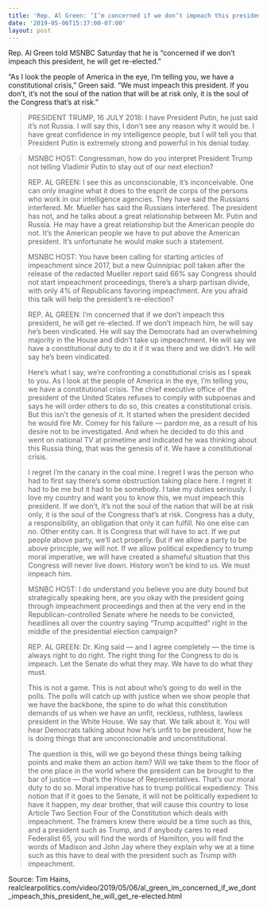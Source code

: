 ```yaml
---
title: 'Rep. Al Green: ‘I’m concerned if we don’t impeach this president, he will get re-elected’'
date: '2019-05-06T15:37:00-07:00'
layout: post
---
```


Rep. Al Green told MSNBC Saturday that he is “concerned if we don’t impeach this president, he will get re-elected.”

“As I look the people of America in the eye, I’m telling you, we have a constitutional crisis,” Green said. “We must impeach this president. If you don’t, it’s not the soul of the nation that will be at risk only, it is the soul of the Congress that’s at risk.”

> PRESIDENT TRUMP, 16 JULY 2018: I have President Putin, he just said it’s not Russia. I will say this, I don’t see any reason why it would be. I have great confidence in my intelligence people, but I will tell you that President Putin is extremely strong and powerful in his denial today.

> MSNBC HOST: Congressman, how do you interpret President Trump not telling Vladimir Putin to stay out of our next election?
> 
> REP. AL GREEN: I see this as unconscionable, it’s inconceivable. One can only imagine what it does to the esprit de corps of the persons who work in our intelligence agencies. They have said the Russians interfered. Mr. Mueller has said the Russians interfered. The president has not, and he talks about a great relationship between Mr. Putin and Russia. He may have a great relationship but the American people do not. It’s the American people we have to put above the American president. It’s unfortunate he would make such a statement.
> 
> MSNBC HOST: You have been calling for starting articles of impeachment since 2017, but a new Quinnipiac poll taken after the release of the redacted Mueller report said 66% say Congress should not start impeachment proceedings, there’s a sharp partisan divide, with only 4% of Republicans favoring impeachment. Are you afraid this talk will help the president’s re-election?
> 
> REP. AL GREEN: I’m concerned that if we don’t impeach this president, he will get re-elected. If we don’t impeach him, he will say he’s been vindicated. He will say the Democrats had an overwhelming majority in the House and didn’t take up impeachment. He will say we have a constitutional duty to do it if it was there and we didn’t. He will say he’s been vindicated.
> 
> Here’s what I say, we’re confronting a constitutional crisis as I speak to you. As I look at the people of America in the eye, I’m telling you, we have a constitutional crisis. The chief executive office of the president of the United States refuses to comply with subpoenas and says he will order others to do so, this creates a constitutional crisis. But this isn’t the genesis of it. It started when the president decided he would fire Mr. Comey for his failure — pardon me, as a result of his desire not to be investigated. And when he decided to do this and went on national TV at primetime and indicated he was thinking about this Russia thing, that was the genesis of it. We have a constitutional crisis.
> 
> I regret I’m the canary in the coal mine. I regret I was the person who had to first say there’s some obstruction taking place here. I regret it had to be me but it had to be somebody. I take my duties seriously. I love my country and want you to know this, we must impeach this president. If we don’t, it’s not the soul of the nation that will be at risk only, it is the soul of the Congress that’s at risk. Congress has a duty, a responsibility, an obligation that only it can fulfill. No one else can no. Other entity can. It is Congress that will have to act. If we put people above party, we’ll act properly. But if we allow a party to be above principle, we will not. If we allow political expediency to trump moral imperative, we will have created a shameful situation that this Congress will never live down. History won’t be kind to us. We must impeach him.
> 
> MSNBC HOST: I do understand you believe you are duty bound but strategically speaking here, are you okay with the president going through impeachment proceedings and then at the very end in the Republican-controlled Senate where he needs to be convicted, headlines all over the country saying “Trump acquitted” right in the middle of the presidential election campaign?
> 
> REP. AL GREEN: Dr. King said — and I agree completely — the time is always right to do right. The right thing for the Congress to do is impeach. Let the Senate do what they may. We have to do what they must.
> 
> This is not a game. This is not about who’s going to do well in the polls. The polls will catch up with justice when we show people that we have the backbone, the spine to do what this constitution demands of us when we have an unfit, reckless, ruthless, lawless president in the White House. We say that. We talk about it. You will hear Democrats talking about how he’s unfit to be president, how he is doing things that are unconscionable and unconstitutional.
> 
> The question is this, will we go beyond these things being talking points and make them an action item? Will we take them to the floor of the one place in the world where the president can be brought to the bar of justice — that’s the House of Representatives. That’s our moral duty to do so. Moral imperative has to trump political expediency. This notion that if it goes to the Senate, it will not be politically expedient to have it happen, my dear brother, that will cause this country to lose Article Two Section Four of the Constitution which deals with impeachment. The framers knew there would be a time such as this, and a president such as Trump, and if anybody cares to read Federalist 65, you will find the words of Hamilton, you will find the words of Madison and John Jay where they explain why we at a time such as this have to deal with the president such as Trump with impeachment.

Source: Tim Hains, realclearpolitics.com/video/2019/05/06/al\_green\_im\_concerned\_if\_we\_dont\_impeach\_this\_president\_he\_will\_get\_re-elected.html